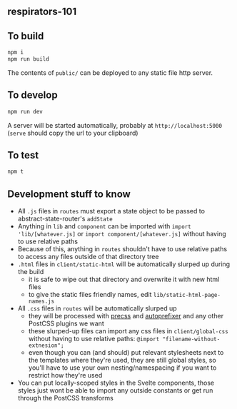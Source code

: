## respirators-101

## To build

```sh
npm i
npm run build
```

The contents of `public/` can be deployed to any static file http server.

## To develop

```sh
npm run dev
```

A server will be started automatically, probably at `http://localhost:5000` (`serve` should copy the url to your clipboard)

## To test

```sh
npm t
```

## Development stuff to know

- All `.js` files in `routes` must export a state object to be passed to abstract-state-router's `addState`
- Anything in `lib` and `component` can be imported with `import 'lib/[whatever.js]` or `import component/[whatever.js]` without having to use relative paths
- Because of this, anything in `routes` shouldn't have to use relative paths to access any files outside of that directory tree
- `.html` files in `client/static-html` will be automatically slurped up during the build
	- it is safe to wipe out that directory and overwrite it with new html files
	- to give the static files friendly names, edit `lib/static-html-page-names.js`
- All `.css` files in `routes` will be automatically slurped up
	- they will be processed with [precss](https://www.npmjs.com/package/precss) and [autoprefixer](https://www.npmjs.com/package/autoprefixer) and any other PostCSS plugins we want
	- these slurped-up files can import any css files in `client/global-css` without having to use relative paths: `@import "filename-without-extnesion";`
	- even though you can (and should) put relevant stylesheets next to the templates where they're used, they are still global styles, so you'll have to use your own nesting/namespacing if you want to restrict how they're used
- You can put locally-scoped styles in the Svelte components, those styles just wont be able to import any outside constants or get run through the PostCSS transforms

